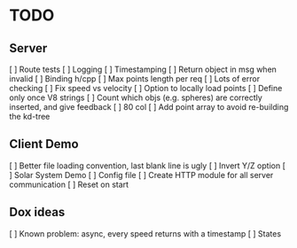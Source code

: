 # TODO

## Server

[ ] Route tests
[ ] Logging
[ ] Timestamping
[ ] Return object in msg when invalid
[ ] Binding h/cpp
[ ] Max points length per req
[ ] Lots of error checking
[ ] Fix speed vs velocity
[ ] Option to locally load points
[ ] Define only once V8 strings
[ ] Count which objs (e.g. spheres) are correctly inserted, and give feedback
[ ] 80 col
[ ] Add point array to avoid re-building the kd-tree

## Client Demo

[ ] Better file loading convention, last blank line is ugly
[ ] Invert Y/Z option
[ ] Solar System Demo
[ ] Config file
[ ] Create HTTP module for all server communication
[ ] Reset on start

## Dox ideas

[ ] Known problem: async, every speed returns with a timestamp
[ ] States

